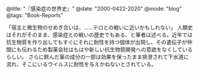 @title: "『感染症の世界史』"
@date: "2000-0422-2020"
@mode: "blog"
@tags: "Book-Reports"

「宿主と微生物のせめぎ合いは、……テロとの戦いに近いかもしれない」
人類史はそれがそのまま、感染症との戦いの歴史でもある、と筆者は述べる。近年では抗生物質を作り出してもすぐにそれに耐性を持つ個体が出現し、その遺伝子が仲間にも伝わるため製薬会社はもはや新しい抗生物質開発への意欲をなくしているらしい。
さらに飲んだ薬の成分の一部は効果を保ったまま排泄されて下水道に流れ、そこにいるウイルスに耐性を与えかねないとされている。